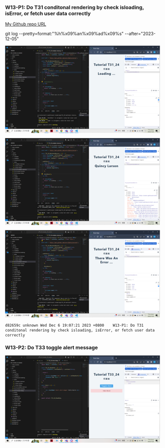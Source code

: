 ### W13-P1: Do T31 conditonal rendering by check isloading, isError, or fetch user data correctly

 [My Github repo URL](https://github.com/209410124/1121-wp1-demo-209410124)

 git log --pretty=format:"%h%x09%an%x09%ad%x09%s" --after="2023-12-05"

![](w13-p1-1.png)
 
![](w13-p1-2.png)

![](w13-p1-3.png)

```
d82659c unknown Wed Dec 6 19:07:21 2023 +0800    W13-P1: Do T31 conditonal rendering by check isloading, isError, or fetch user data correctly
```

### W13-P2: Do T33 toggle alert message
 
![](w13-p2.png)